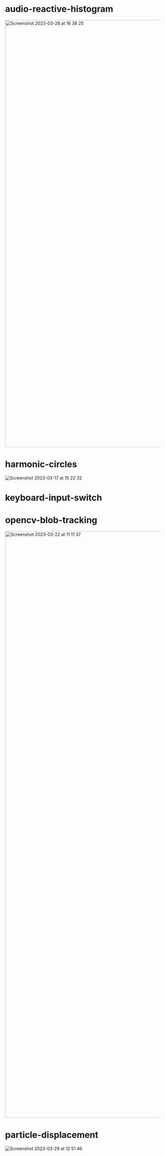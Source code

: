 # audio-reactive-histogram

<img width="1392" alt="Screenshot 2023-03-28 at 16 38 25" src="https://user-images.githubusercontent.com/3166481/228291685-7f1a26e4-2f01-4c4d-9fd4-61084189f5d4.png">

# harmonic-circles

![Screenshot 2023-03-17 at 15 22 32](https://user-images.githubusercontent.com/3166481/225947780-7751597f-ce37-40bb-8ea3-41f01b6c93bf.png)

# keyboard-input-switch

# opencv-blob-tracking

<img width="1912" alt="Screenshot 2023-03-22 at 11 11 37" src="https://user-images.githubusercontent.com/3166481/226887264-7fbf37c0-0f28-4d98-8a6f-07a2f2f8e5b2.png">

# particle-displacement

![Screenshot 2023-03-29 at 12 51 46](https://user-images.githubusercontent.com/3166481/228526994-121ca01e-d93e-4294-a185-d6a7c3e60c63.png)

